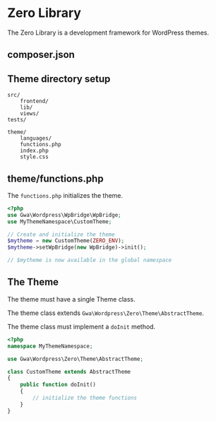 # Zero Library

The Zero Library is a development framework for WordPress themes.

## composer.json

## Theme directory setup

```
src/
    frontend/
    lib/
    views/
tests/

theme/
    languages/
    functions.php
    index.php
    style.css
```

## theme/functions.php

The `functions.php` initializes the theme.

```php
<?php
use Gwa\Wordpress\WpBridge\WpBridge;
use MyThemeNamespace\CustomTheme;

// Create and initialize the theme
$mytheme = new CustomTheme(ZERO_ENV);
$mytheme->setWpBridge(new WpBridge)->init();

// $mytheme is now available in the global namespace
```

## The Theme

The theme must have a single Theme class.

The theme class extends `Gwa\Wordpress\Zero\Theme\AbstractTheme`.

The theme class must implement a `doInit` method.

```php
<?php
namespace MyThemeNamespace;

use Gwa\Wordpress\Zero\Theme\AbstractTheme;

class CustomTheme extends AbstractTheme
{
    public function doInit()
    {
        // initialize the theme functions
    }
}
